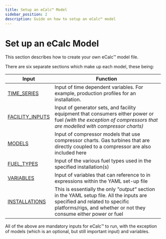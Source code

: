 ```yaml
---
title: Setup an eCalc™ Model
sidebar_position: 2
description: Guide on how to setup an eCalc™ model
---
```


# Set up an eCalc Model
This section describes how to create your own eCalc™ model file. 

There are six separate sections which make up each model, these being: 

| Input | Function                                                                                                                                                                                          |
| ----- |---------------------------------------------------------------------------------------------------------------------------------------------------------------------------------------------------|
|[TIME_SERIES](time_series)| Input of time dependent variables. For example, production profiles for an installation.                                                                                                           |
|[FACILITY_INPUTS](facility_inputs/index.md)| Input of generator sets, and facility equipment that consumers either power or fuel *(with the exception of compressors that are modelled with compressor charts)*                                |
|[MODELS](models/index.md)| Input of compressor models that use compressor charts. Gas turbines that are directly coupled to a compressor are also included here                                                              |
|[FUEL_TYPES](fuel_types)| Input of the various fuel types used in the specified installation(s)                                                                                                                             |
|[VARIABLES](variables) | Input of variables that can reference to in expressions within the YAML set-up file                                                                                                               |
|[INSTALLATIONS](installations/index.md)| This is essentially the only *"output"* section in the YAML setup file. All the inputs are specified and related to specific platforms/rigs, and whether or not they consume either power or fuel |

All of the above are mandatory inputs for eCalc™ to run, with the exception of models (which is an optional, but still important input) and variables.